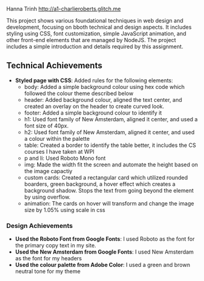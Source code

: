 
Hanna Trinh
http://a1-charlieroberts.glitch.me

This project shows various foundational techniques in web design and development, focusing on bboth technical and design aspects. It includes styling using CSS, font customization, simple JavaScript animation, and other front-end elements that are managed by NodeJS. The project includes a simple introduction and details required by this assignment.

## Technical Achievements
- **Styled page with CSS**: Added rules for the following elements:
    - body: Added a simple background colour using hex code which followed the colour theme described below
    - header: Added background colour, aligned the text center, and created an overlay on the header to create curved look.
    - footer: Added a simple background colour to identify it
    - h1: Used font family of New Amsterdam, aligned it center, and used a font size of 40px.
    - h2: Used font family of New Amsterdam, aligned it center, and used a colour within the palette
    - table: Created a border to identify the table better, it includes the CS courses I have taken at WPI
    - p and li: Used Roboto Mono font
    - img: Made the width fit the screen and automate the height based on the image capactiy
    - custom cards: Created a rectangular card which utilized rounded boarders, green background, a hover effect which creates a background shadow. Stops the text from going beyond the element by using overflow.
    - animation: The cards on hover will transform and change the image size by 1.05% using scale in css


### Design Achievements
- **Used the Roboto Font from Google Fonts**: I used Roboto as the font for the primary copy text in my site.
- **Used the New Amsterdam from Google Fonts**: I used New Amsterdam as the font for my headers
- **Used the colour palette from Adobe Color**: I used a green and brown neutral tone for my theme
